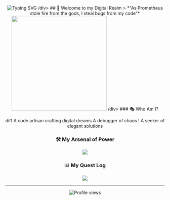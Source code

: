 <div align="center">
  <img src="https://readme-typing-svg.herokuapp.comfont=Fira+Code&size=25&duration=3000&pause=1000&color=00FF00&center=true&vCenter=true&width=435&lines=In+the+beginning+was+the+Code...;And+the+Code+was+with+Git...;And+the+Code+was+Git." alt="Typing SVG" />
/div>
## 🌌 Welcome to my Digital Realm
> *"As Prometheus stole fire from the gods, I steal bugs from my code"*
<div align="center">
 <img src="https://media.giphy.com/media/13HgwGsXF0aiGY/giphy.gif" width="300" />
/div>
### 🎭 Who Am I?

diff
A code artisan crafting digital dreams
A debugger of chaos
! A seeker of elegant solutions

### 🛠️ My Arsenal of Power
<div align="center">
  <img src="https://skillicons.dev/icons?i=python,js,react,nodejs,git" />
</div>

### 📊 My Quest Log
<div align="center">
  <img src="https://github-readme-streak-stats.herokuapp.com/?user=unlovdman&theme=radical" />
</div>

---
<div align="center">
  <img src="https://komarev.com/ghpvc/?username=unlovdman&color=blueviolet" alt="Profile views" />
</div>

